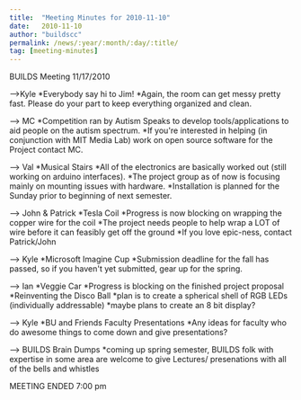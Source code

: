 ```yaml
---
title:  "Meeting Minutes for 2010-11-10"
date:   2010-11-10
author: "buildscc"
permalink: /news/:year/:month/:day/:title/
tag: [meeting-minutes]
---
```


BUILDS Meeting
11/17/2010

-->Kyle
*Everybody say hi to Jim!
*Again, the room can get messy pretty fast. Please do your part to keep everything organized and clean.

--> MC
*Competition ran by Autism Speaks to develop tools/applications to aid people on the autism spectrum.
*If you're interested in helping (in conjunction with MIT Media Lab) work on open source software for the Project contact MC.

--> Val
*Musical Stairs
*All of the electronics are basically worked out (still working on arduino interfaces).
*The project group as of now is focusing mainly on mounting issues with hardware.
*Installation is planned for the Sunday prior to beginning of next semester.

--> John & Patrick
*Tesla Coil
*Progress is now blocking on wrapping the copper wire for the coil
*The project needs people to help wrap a LOT of wire before it can feasibly get off the ground
*If you love epic-ness, contact Patrick/John

--> Kyle
*Microsoft Imagine Cup
*Submission deadline for the fall has passed, so if you haven't yet submitted, gear up for the spring.

--> Ian
*Veggie Car
*Progress is blocking on the finished project proposal
*Reinventing the Disco Ball
*plan is to create a spherical shell of RGB LEDs (individually addressable)
*maybe plans to create an 8 bit display?

--> Kyle
*BU and Friends Faculty Presentations
*Any ideas for faculty who do awesome things to come down and give presentations?

--> BUILDS Brain Dumps
*coming up spring semester, BUILDS folk with expertise in some area are welcome to give Lectures/ presenations with all of the bells and whistles

MEETING ENDED 7:00 pm